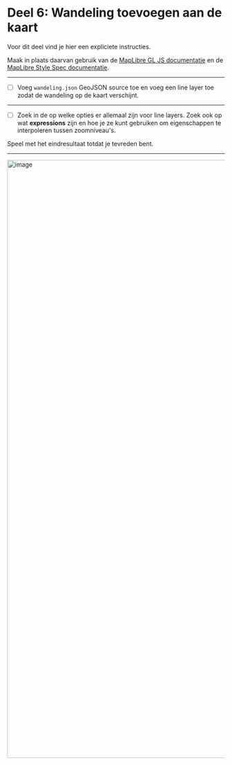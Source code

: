 # Deel 6: Wandeling toevoegen aan de kaart

Voor dit deel vind je hier een expliciete instructies.

Maak in plaats daarvan gebruik van de [MapLibre GL JS documentatie](https://maplibre.org/maplibre-gl-js/docs/) en de [MapLibre Style Spec documentatie](https://maplibre.org/maplibre-style-spec/).

---

- [ ] Voeg `wandeling.json` GeoJSON source toe en voeg een line layer toe zodat de wandeling op de kaart verschijnt.

---

- [ ] Zoek in de op welke opties er allemaal zijn voor line layers. Zoek ook op wat **expressions** zijn en hoe je ze kunt gebruiken om eigenschappen te interpoleren tussen zoomniveau's.

Speel met het eindresultaat totdat je tevreden bent.

---

<img width="1381" alt="image" src="https://github.com/user-attachments/assets/088a3ee1-a829-489e-97cd-877de040f2e7" />
